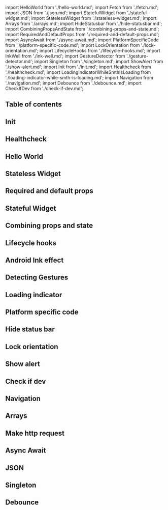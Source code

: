 import HelloWorld from './hello-world.md';
import Fetch from './fetch.md';
import JSON from './json.md';
import StatefulWidget from './stateful-widget.md';
import StatelessWidget from './stateless-widget.md';
import Arrays from './arrays.md';
import HideStatusbar from './hide-statusbar.md';
import CombiningPropsAndState from './combining-props-and-state.md';
import RequiredAndDefaultProps from './required-and-default-props.md';
import AsyncAwait from './async-await.md';
import PlatformSpecificCode from './platform-specific-code.md';
import LockOrientation from './lock-orientation.md';
import LifecycleHooks from './lifecycle-hooks.md';
import InkWell from './ink-well.md';
import GestureDetector from './gesture-detector.md';
import Singleton from './singleton.md';
import ShowAlert from './show-alert.md';
import Init from './init.md';
import Healthcheck from './healthcheck.md';
import LoadingIndicatorWhileSmthIsLoading from './loading-indicator-while-smth-is-loading.md';
import Navigation from './navigation.md';
import Debounce from './debounce.md';
import CheckIfDev from './check-if-dev.md';

<div className="toc-container">

## Table of contents

<!--
    Put empty heading because remark-toc replaces content until the first heading of the same level,
    so it removes closing div tag
-->

##

</div>

## Init

<Init />

## Healthcheck

<Healthcheck />

## Hello World

<HelloWorld />

## Stateless Widget

<StatelessWidget />

## Required and default props

<RequiredAndDefaultProps />

## Stateful Widget

<StatefulWidget />

## Combining props and state

<CombiningPropsAndState />

## Lifecycle hooks

<LifecycleHooks />

## Android Ink effect

<InkWell />

## Detecting Gestures

<GestureDetector />

## Loading indicator

<LoadingIndicatorWhileSmthIsLoading />

## Platform specific code

<PlatformSpecificCode />

## Hide status bar

<HideStatusbar />

## Lock orientation

<LockOrientation />

## Show alert

<ShowAlert />

## Check if dev

<CheckIfDev />

## Navigation

<Navigation />

## Arrays

<Arrays />

## Make http request

<Fetch />

## Async Await

<AsyncAwait />

## JSON

<JSON />

## Singleton

<Singleton />

## Debounce

<Debounce />
